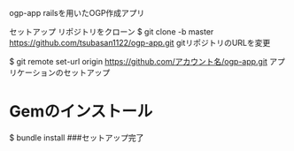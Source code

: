 ogp-app
railsを用いたOGP作成アプリ

セットアップ
リポジトリをクローン
$ git clone -b master https://github.com/tsubasan1122/ogp-app.git
gitリポジトリのURLを変更

$ git remote set-url origin https://github.com/アカウント名/ogp-app.git
アプリケーションのセットアップ
# Gemのインストール
$ bundle install
###セットアップ完了